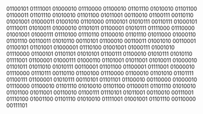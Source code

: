 01100101 01111001 01000010 01110000 01100010 01101110 01010010 01101100 01100011 01101110 01010010 01101100 01011001 00110010 01100111 00110110 01001001 01000011 01001010 01101000 01100101 01010111 00110111 01000101 01110011 01010011 01000010 01101011 01100001 01010111 01111000 01110000 01001001 01000111 01110100 01110110 01100010 01101110 01011000 01000110 01101110 00110011 01010110 00110101 01100010 00110011 01001010 00110001 01100101 01101001 01000001 01110100 01001001 01000111 01001010 01110000 01100101 01101101 01010101 01100111 01100010 01010111 01010110 01111001 01100001 01000111 01000110 01101001 01011001 01010011 01000010 01101011 01011010 01010111 00110001 01101100 01100001 01111001 01000010 01110000 01110111 00110110 01100100 01110000 01100010 01101010 01101111 01100111 01100001 01010111 00110101 01101101 01100010 00110000 01000010 01110000 01100010 01101110 01010010 01101100 01100011 01101110 01010010 01101100 01011001 00110010 01100111 01110101 01011001 00110010 00111001 01110100 01001100 01101110 01010010 01111001 01001001 01101110 00110000 00111101
